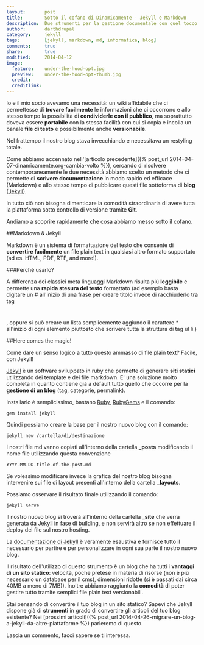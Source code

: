 ```yaml
---
layout:       post
title:        Sotto il cofano di Dinamicamente - Jekyll e Markdown
description:  Due strumenti per la gestione documentale con quel tocco magico che trasforma tutto in blog.
author:       darthdrupal
category:     jekyll
tags:         [jekyll, markdown, md, informatica, blog]
comments:     true
share:        true
modified:     2014-04-12
image:
  feature:    under-the-hood-opt.jpg
  preview:    under-the-hood-opt-thumb.jpg
  credit:
  creditlink:
---
```


Io e il mio socio avevamo una necessità: un wiki affidabile che ci permettesse di **trovare facilmente** le informazioni che ci occorrono e allo stesso tempo la possibilità di **condividerle con il pubblico**, ma soprattutto doveva essere **portabile** con la stessa facilità con cui si copia e incolla un banale **file di testo** e possibilmente anche **versionabile**.

Nel frattempo il nostro blog stava invecchiando e necessitava un restyling totale.

Come abbiamo accennato nell'[articolo precedente]({% post_url 2014-04-07-dinamicamente.org-cambia-volto %}), cercando di risolvere contemporaneamente le due necessità abbiamo scelto un metodo che ci permette di **scrivere documentazione** in modo rapido ed efficace (Markdown) e allo stesso tempo di pubblicare questi file sottoforma di **blog** ([Jekyll](http://jekyllrb.com/)).

In tutto ciò non bisogna dimenticare la comodità straordinaria di avere tutta la piattaforma sotto controllo di versione tramite **Git**.

Andiamo a scoprire rapidamente che cosa abbiamo messo sotto il cofano.

##Markdown & Jekyll

Markdown è un sistema di formattazione del testo che consente di **convertire facilmente** un file plain text in qualsiasi altro formato supportato (ad es. HTML, PDF, RTF, and more!).

###Perchè usarlo?

A differenza dei classici meta linguaggi Markdown risulta più **leggibile** e permette una **rapida stesura del testo** formattato (ad esempio basta digitare un # all'inizio di una frase per creare titolo invece di racchiuderlo tra tag <h1></h1>, oppure si può creare un lista semplicemente aggiundo il carattere * all'inizio di ogni elemento piuttosto che scrivere tutta la struttura di tag ul li.)

##Here comes the magic!

Come dare un senso logico a tutto questo ammasso di file plain text? Facile, con Jekyll!

[Jekyll](http://jekyllrb.com/) è un software sviluppato in ruby che permette di generare **siti statici** utilizzando dei template e dei file markdown. E' una soluzione molto completa in quanto contiene già a default tutto quello che occorre per la **gestione di un blog** (tag, categorie, permalink).

Installarlo è semplicissimo, bastano [Ruby](http://www.ruby-lang.org/en/downloads/), [RubyGems](http://rubygems.org/pages/download) e il comando:

	gem install jekyll


Quindi possiamo creare la base per il nostro nuovo blog con il comando:

	jekyll new /cartella/di/destinazione

I nostri file md vanno copiati all'interno della cartella **_posts** modificando il nome file utilizzando questa convenzione

	YYYY-MM-DD-title-of-the-post.md

Se volessimo modificare invece la grafica del nostro blog bisogna intervenire sui file di layout presenti all'interno della cartella **_layouts**.

Possiamo osservare il risultato finale utilizzando il comando:

	jekyll serve

Il nostro nuovo blog si troverà all'interno della cartella **_site** che verrà generata da Jekyll in fase di building, e non servirà altro se non effettuare il deploy dei file sul nostro hosting.

La [documentazione di Jekyll](http://jekyllrb.com/docs/home/) è veramente esaustiva e fornisce tutto il necessario per partire e per personalizzare in ogni sua parte il nostro nuovo blog.

Il risultato dell'utilizzo di questo strumento è un blog che ha tutti i **vantaggi di un sito statico**: velocità, poche pretese in materia di risorse (non è più necessario un database per il cms), dimensioni ridotte (si è passati dai circa 40MB a meno di 7MB)). Inoltre abbiamo raggiunto la **comodità** di poter gestire tutto tramite semplici file plain text versionabili.

Stai pensando di convertire il tuo blog in un sito statico? Sapevi che Jekyll dispone già di **strumenti** in grado di convertire gli articoli del tuo blog esistente? Nei [prossimi articoli]({% post_url 2014-04-26-migrare-un-blog-a-jekyll-da-altre-piattaforme %}) parleremo di questo.

Lascia un commento, facci sapere se ti interessa.